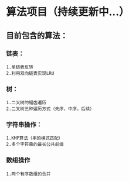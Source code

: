 # 算法项目（持续更新中...）
## 目前包含的算法：
  ### 链表：
    1.单链表反转
    2.利用双向链表实现LRU
  ### 树：
    1.二叉树的锯齿遍历
    2.二叉树三种遍历方式（先序，中序，后续）
  ### 字符串操作：
    1.KMP算法（串的模式匹配）
    2.多个字符串的最长公共前缀
  ### 数组操作
    1.两个有序数组的合并  
